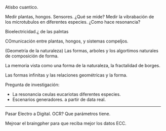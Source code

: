 Atisbo cuantico.



Medir plantas, hongos. Sensores. 
¿Qué se mide? 
Medir la vibrabación de los microtubulos en diferentes especies. 
¿Como hace resonancia?


Bioelectricidad.¿ de las palntas

COmunicación entre plantas, hongos, y sistemas compeljos.

(Geometría de la naturaleza) Las formas, arboles y los algortimos naturales de composición de forma.


La memoria vista como una forma de la naturaleza, la fractalidad de borges.

Las formas infinitas y las relaciones geométricas y la forma.


Pregunta de investigación:

- La resonancia ceulas eucariotas diferentes especies.
- Escenarios generadores. a partir de data real.



----

Pasar Electro a Digital. OCR?
Que parámetros tiene.

Mejroar el braingpher para que reciba mejor los datos ECC.




